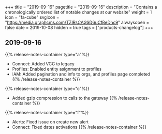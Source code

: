 +++
title = "2019-09-16"
pagetitle = "2019-09-16"
description = "Contains a chronologically ordered list of notable changes at our website"
weight = 1
icon = "fa-cube"
svgicon = "https://media.graphcms.com/TZIRsCAGSD6uCfBeDhc9"
alwaysopen = false
date = 2019-10-08
hidden = true
tags = ["products-changelog"]
+++

## 2019-09-16

{{% release-notes-container type="a"%}}
- Connect: Added VCC to legacy
- Profiles: Enabled entity asignment to profiles
- IAM: Added pagination and info to orgs, and profiles page completed
{{% /release-notes-container %}}

{{% release-notes-container type="c"%}}
- Added gzip compression to calls to the gateway
{{% /release-notes-container %}}

{{% release-notes-container type="f"%}}
- Alerts: Fixed issue on create new alert
- Connect: Fixed dates activations
{{% /release-notes-container %}}
